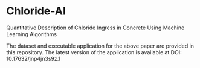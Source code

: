 # Chloride-AI
Quantitative Description of Chloride Ingress in Concrete Using Machine Learning Algorithms

The dataset and executable application for the above paper are provided in this repository.
The latest version of the application is available at DOI: 10.17632/jnp4jn3s9z.1
